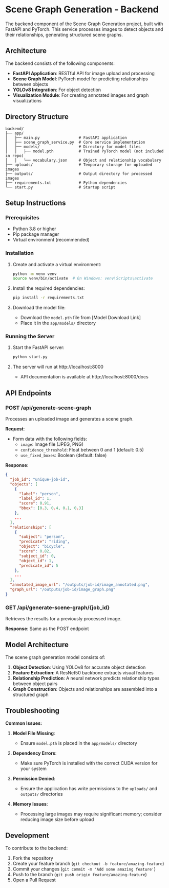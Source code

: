 # Scene Graph Generation - Backend

The backend component of the Scene Graph Generation project, built with FastAPI
and PyTorch. This service processes images to detect objects and their
relationships, generating structured scene graphs.

## Architecture

The backend consists of the following components:

- **FastAPI Application**: RESTful API for image upload and processing
- **Scene Graph Model**: PyTorch model for predicting relationships between
  objects
- **YOLOv8 Integration**: For object detection
- **Visualization Module**: For creating annotated images and graph
  visualizations

## Directory Structure

```
backend/
├── app/
│   ├── main.py                 # FastAPI application
│   ├── scene_graph_service.py  # Core service implementation
│   ├── models/                 # Directory for model files
│   │   ├── model.pth           # Trained PyTorch model (not included in repo)
│   │   └── vocabulary.json     # Object and relationship vocabulary
├── uploads/                    # Temporary storage for uploaded images
├── outputs/                    # Output directory for processed images
├── requirements.txt            # Python dependencies
└── start.py                    # Startup script
```

## Setup Instructions

### Prerequisites

- Python 3.8 or higher
- Pip package manager
- Virtual environment (recommended)

### Installation

1. Create and activate a virtual environment:

   ```bash
   python -m venv venv
   source venv/bin/activate  # On Windows: venv\Scripts\activate
   ```

2. Install the required dependencies:

   ```bash
   pip install -r requirements.txt
   ```

3. Download the model file:
   - Download the `model.pth` file from [Model Download Link]
   - Place it in the `app/models/` directory

### Running the Server

1. Start the FastAPI server:

   ```bash
   python start.py
   ```

2. The server will run at http://localhost:8000
   - API documentation is available at http://localhost:8000/docs

## API Endpoints

### POST /api/generate-scene-graph

Processes an uploaded image and generates a scene graph.

**Request**:

- Form data with the following fields:
  - `image`: Image file (JPEG, PNG)
  - `confidence_threshold`: Float between 0 and 1 (default: 0.5)
  - `use_fixed_boxes`: Boolean (default: false)

**Response**:

```json
{
  "job_id": "unique-job-id",
  "objects": [
    {
      "label": "person",
      "label_id": 1,
      "score": 0.91,
      "bbox": [0.3, 0.4, 0.1, 0.3]
    },
    ...
  ],
  "relationships": [
    {
      "subject": "person",
      "predicate": "riding",
      "object": "bicycle",
      "score": 0.82,
      "subject_id": 0,
      "object_id": 1,
      "predicate_id": 5
    },
    ...
  ],
  "annotated_image_url": "/outputs/job-id/image_annotated.png",
  "graph_url": "/outputs/job-id/image_graph.png"
}
```

### GET /api/generate-scene-graph/{job_id}

Retrieves the results for a previously processed image.

**Response**: Same as the POST endpoint

## Model Architecture

The scene graph generation model consists of:

1. **Object Detection**: Using YOLOv8 for accurate object detection
2. **Feature Extraction**: A ResNet50 backbone extracts visual features
3. **Relationship Prediction**: A neural network predicts relationship types
   between object pairs
4. **Graph Construction**: Objects and relationships are assembled into a
   structured graph

## Troubleshooting

**Common Issues:**

1. **Model File Missing**:

   - Ensure `model.pth` is placed in the `app/models/` directory

2. **Dependency Errors**:

   - Make sure PyTorch is installed with the correct CUDA version for your
     system

3. **Permission Denied**:

   - Ensure the application has write permissions to the `uploads/` and
     `outputs/` directories

4. **Memory Issues**:
   - Processing large images may require significant memory; consider reducing
     image size before upload

## Development

To contribute to the backend:

1. Fork the repository
2. Create your feature branch (`git checkout -b feature/amazing-feature`)
3. Commit your changes (`git commit -m 'Add some amazing feature'`)
4. Push to the branch (`git push origin feature/amazing-feature`)
5. Open a Pull Request
